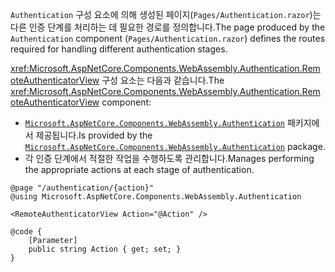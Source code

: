 <span data-ttu-id="b6522-101">`Authentication` 구성 요소에 의해 생성된 페이지(`Pages/Authentication.razor`)는 다른 인증 단계를 처리하는 데 필요한 경로를 정의합니다.</span><span class="sxs-lookup"><span data-stu-id="b6522-101">The page produced by the `Authentication` component (`Pages/Authentication.razor`) defines the routes required for handling different authentication stages.</span></span>

<span data-ttu-id="b6522-102"><xref:Microsoft.AspNetCore.Components.WebAssembly.Authentication.RemoteAuthenticatorView> 구성 요소는 다음과 같습니다.</span><span class="sxs-lookup"><span data-stu-id="b6522-102">The <xref:Microsoft.AspNetCore.Components.WebAssembly.Authentication.RemoteAuthenticatorView> component:</span></span>

* <span data-ttu-id="b6522-103">[`Microsoft.AspNetCore.Components.WebAssembly.Authentication`](https://www.nuget.org/packages/Microsoft.AspNetCore.Components.WebAssembly.Authentication/) 패키지에서 제공됩니다.</span><span class="sxs-lookup"><span data-stu-id="b6522-103">Is provided by the [`Microsoft.AspNetCore.Components.WebAssembly.Authentication`](https://www.nuget.org/packages/Microsoft.AspNetCore.Components.WebAssembly.Authentication/) package.</span></span>
* <span data-ttu-id="b6522-104">각 인증 단계에서 적절한 작업을 수행하도록 관리합니다.</span><span class="sxs-lookup"><span data-stu-id="b6522-104">Manages performing the appropriate actions at each stage of authentication.</span></span>

```razor
@page "/authentication/{action}"
@using Microsoft.AspNetCore.Components.WebAssembly.Authentication

<RemoteAuthenticatorView Action="@Action" />

@code {
    [Parameter]
    public string Action { get; set; }
}
```
